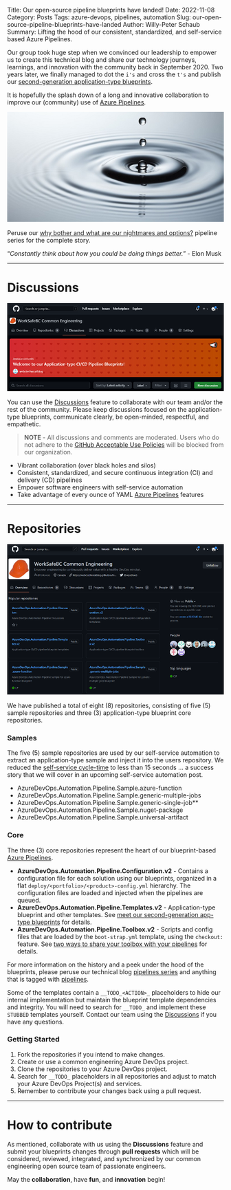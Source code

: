 Title: Our open-source pipeline blueprints have landed!
Date: 2022-11-08
Category: Posts
Tags: azure-devops, pipelines, automation
Slug: our-open-source-pipeline-blueprints-have-landed
Author: Willy-Peter Schaub
Summary: Lifting the hood of our consistent, standardized, and self-service based Azure Pipelines. 

Our group took huge step when we convinced our leadership to empower us to create this technical blog and share our technology journeys, learnings, and innovation with the community back in September 2020. Two years later, we finally managed to dot the ```i's``` and cross the ```t's``` and publish our [second-generation application-type blueprints](https://wsbctechnicalblog.github.io/yaml-pipelines-part10.html). 

It is hopefully the splash down of a long and innovative collaboration to improve our (community) use of [Azure Pipelines](https://azure.microsoft.com/en-ca/products/devops/pipelines).

![Splash down](../images/our-open-source-pipeline-blueprints-have-landed-2.jpg)

Peruse our [why bother and what are our nightmares and options?](https://wsbctechnicalblog.github.io/why-pipelines-part1.html) pipeline series for the complete story.

“_Constantly think about how you could be doing things better._” - Elon Musk

---

# Discussions

![GitHub Discussions](../images/our-open-source-pipeline-blueprints-have-landed-0.png)

You can use the [Discussions](https://github.com/orgs/WorkSafeBC-Common-Engineering/discussions) feature to collaborate with our team and/or the rest of the community. Please keep discussions focused on the application-type blueprints, communicate clearly, be open-minded, respectful, and empathetic. 

> **NOTE** - All discussions and comments are moderated. Users who do not adhere to the [GitHub Acceptable Use Policies](https://docs.github.com/en/site-policy/acceptable-use-policies/github-acceptable-use-policies) will be blocked from our organization.

- Vibrant collaboration (over black holes and silos)
- Consistent, standardized, and secure continuous integration (CI) and delivery (CD) pipelines
- Empower software engineers with self-service automation
- Take advantage of every ounce of YAML [Azure Pipelines](https://azure.microsoft.com/en-ca/products/devops/pipelines) features

---

# Repositories

![GitHub Repos](../images/our-open-source-pipeline-blueprints-have-landed-1.png)

We have published a total of eight (8) repositories, consisting of five (5) sample repositories and three (3) application-type blueprint core repositories.

### Samples

The five (5) sample repositories are used by our self-service automation to extract an application-type sample and inject it into the users repository. We reduced the [self-service cycle-time](https://youtu.be/DWuDqCM1t6A) to less than 15 seconds ... a success story that we will cover in an upcoming self-service automation post. 

- AzureDevOps.Automation.Pipeline.Sample.azure-function
- AzureDevOps.Automation.Pipeline.Sample.generic-multiple-jobs
- AzureDevOps.Automation.Pipeline.Sample.generic-single-job** 
- AzureDevOps.Automation.Pipeline.Sample.nuget-package
- AzureDevOps.Automation.Pipeline.Sample.universal-artifact

### Core

The three (3) core repositories represent the heart of our blueprint-based [Azure Pipelines](https://azure.microsoft.com/en-ca/products/devops/pipelines).

- **AzureDevOps.Automation.Pipeline.Configuration.v2** - Contains a configuration file for each solution using our blueprints, organized in a flat ```deploy/<portfolio>/<product>-config.yml``` hierarchy. The configuration files are loaded and injected when the pipelines are queued.
- **AzureDevOps.Automation.Pipeline.Templates.v2** - Application-type blueprint and other templates. See [meet our second-generation app-type blueprints](https://wsbctechnicalblog.github.io/yaml-pipelines-part10.html) for details. 
- **AzureDevOps.Automation.Pipeline.Toolbox.v2** - Scripts and config files that are loaded by the ```boot-strap.yml``` template, using the ```checkout:``` feature. See [two ways to share your toolbox with your pipelines](https://wsbctechnicalblog.github.io/share-your-toolbox-with-pipelines.html) for details.

For more information on the history and a peek under the hood of the blueprints, please peruse our technical blog [pipelines series](https://wsbctechnicalblog.github.io/why-pipelines-part1.html) and anything that is tagged with [pipelines](https://wsbctechnicalblog.github.io/tag/pipelines.html).

Some of the templates contain a ```__TODO_<ACTION>_``` placeholders to hide our internal implementation but maintain the blueprint template dependencies and integrity. You will need to search for ```__TODO_``` and implement these ```STUBBED``` templates yourself. Contact our team using the [Discussions](https://github.com/orgs/WorkSafeBC-Common-Engineering/discussions) if you have any questions.

### Getting Started

1. Fork the repositories if you intend to make changes.
2. Create or use a common engineering Azure DevOps project.
2. Clone the repositories to your Azure DevOps project.
3. Search for ```__TODO_``` placeholders in all repositories and adjust to match your Azure DevOps Project(s) and services.
4. Remember to contribute your changes back using a pull request.

---

# How to contribute

As mentioned, collaborate with us using the **Discussions** feature and submit your blueprints changes through **pull requests** which will be considered, reviewed, integrated, and synchronized by our common engineering open source team of passionate engineers.

May the **collaboration**, have **fun**, and **innovation** begin!

